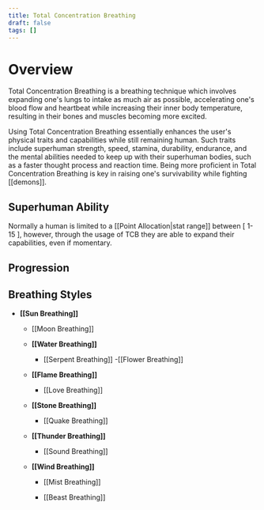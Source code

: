 ```yaml
---
title: Total Concentration Breathing
draft: false
tags: []
---
```

# Overview 
Total Concentration Breathing is a breathing technique which involves expanding one's lungs to intake as much air as possible, accelerating one's blood flow and heartbeat while increasing their inner body temperature, resulting in their bones and muscles becoming more excited.

Using Total Concentration Breathing essentially enhances the user's physical traits and capabilities while still remaining human. Such traits include superhuman strength, speed, stamina, durability, endurance, and the mental abilities needed to keep up with their superhuman bodies, such as a faster thought process and reaction time. Being more proficient in Total Concentration Breathing is key in raising one's survivability while fighting [[demons]].

## Superhuman Ability
Normally a human is limited to a [[Point Allocation|stat range]] between [ 1-15 ], however, through the usage of TCB they are able to expand their capabilities, even if momentary.


## Progression



## Breathing Styles

- **[[Sun Breathing]]**
	- [[Moon Breathing]]
	    
	- **[[Water Breathing]]**
	  - [[Serpent Breathing]]
	  -[[Flower Breathing]]
	  
	- **[[Flame Breathing]]**
	  - [[Love Breathing]]
	    
	- **[[Stone Breathing]]**
	  - [[Quake Breathing]]
	- **[[Thunder Breathing]]**
	  - [[Sound Breathing]]
	    
	- **[[Wind Breathing]]**
	  - [[Mist Breathing]]
	    
	  - [[Beast Breathing]]




